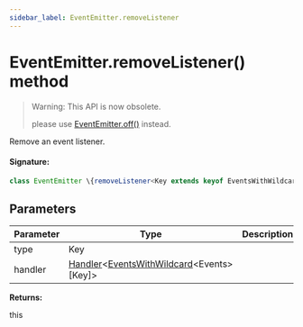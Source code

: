 ```yaml
---
sidebar_label: EventEmitter.removeListener
---
```


# EventEmitter.removeListener() method

> Warning: This API is now obsolete.
>
> please use [EventEmitter.off()](./puppeteer.eventemitter.off.md) instead.

Remove an event listener.

#### Signature:

```typescript
class EventEmitter \{removeListener<Key extends keyof EventsWithWildcard<Events>>(type: Key, handler: Handler<EventsWithWildcard<Events>[Key]>): this;\}
```

## Parameters

| Parameter | Type                                                                                                                  | Description |
| --------- | --------------------------------------------------------------------------------------------------------------------- | ----------- |
| type      | Key                                                                                                                   |             |
| handler   | [Handler](./puppeteer.handler.md)&lt;[EventsWithWildcard](./puppeteer.eventswithwildcard.md)&lt;Events&gt;\[Key\]&gt; |             |

**Returns:**

this
